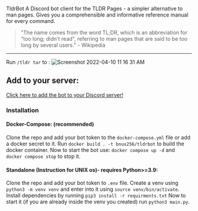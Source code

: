 TldrBot
A Discord bot client for the TLDR Pages -  a simpler alternative to man pages.
Gives you a comprehensible and informative reference manual for every command.
> "The name comes from the word TL;DR, which is an abbreviation for "too long; didn't read", referring to man pages that are said to be too long by several users." - Wikipedia
---
Run `/tldr tar` to : ![Screenshot 2022-04-10 11 16 31 AM](https://user-images.githubusercontent.com/80382873/162609321-e9a24ba4-df22-4031-98a7-fcc733f6c14b.png)

## Add to your server: 
[Click here to add the bot to your Discord server!](https://discord.com/api/oauth2/authorize?client_id=930781398434992149&permissions=2048&scope=bot%20applications.commands)

### Installation 
#### Docker-Compose: (recommended)
Clone the repo and add your bot token to the `docker-compose.yml` file or add a docker secret to it. 
Run `docker build . -t bnux256/tldrbot` to build the docker container.
Now to start the bot use: `docker compose up -d` and `docker compose stop` to stop it.

#### Standalone (Instruction for UNIX os)- requires Python>=3.9:
Clone the repo and add your bot token to `.env` file. 
Create a venv using `python3 -m venv venv` and enter into it using `source venv/bin/activate`.
Install dependencies by running `pip3 install -r requirments.txt`
Now to start it (if you are already inside the venv you created) run `python3 main.py`.